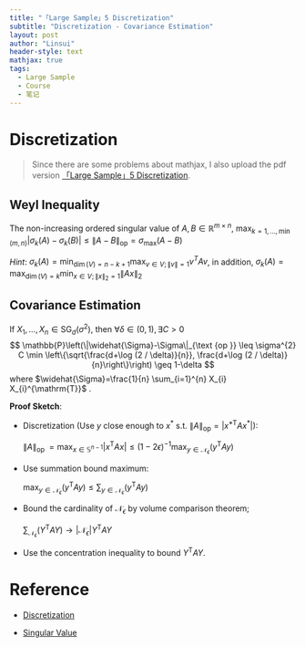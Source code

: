 ```yaml
---
title: "「Large Sample」5 Discretization"
subtitle: "Discretization - Covariance Estimation"
layout: post
author: "Linsui"
header-style: text
mathjax: true
tags:
  - Large Sample
  - Course
  - 笔记
---
```


#  Discretization

> Since there are some problems about mathjax, I also upload the pdf version <a href="https://denglinsui.github.io/reading-note/pdf/LargeSample/05.pdf" target="_blank">「Large Sample」5 Discretization</a>.

## Weyl Inequality

The non-increasing ordered singular value of $A,B\in \mathbb{R}^{m\times n}$, $\max _{k=1, \ldots, \min (m, n)}\left|\sigma_{k}(A)-\sigma_{k}(B)\right| \leq\|A-B\|_{\mathrm{op}}=\sigma_{\max }(A-B)$

*Hint*: $\sigma_{k}(A)=\min_{\dim(V)=n-k+1 }\max_{v\in V;\|v\|=1} v^T Av$, in addition,  $\sigma_{k}(A)=\max _{\dim(V)=k} \min_{x \in V ;\|x\|_{2}=1}\|A x\|_{2}$

## Covariance Estimation

If $X_{1}, \ldots, X_{n}\in \mathrm{SG}_{d}\left(\sigma^{2}\right)$, then $\forall\delta \in(0,1),\exists C>0$
$$
\mathbb{P}\left(\|\widehat{\Sigma}-\Sigma\|_{\text {op }} \leq \sigma^{2} C \min \left\{\sqrt{\frac{d+\log (2 / \delta)}{n}}, \frac{d+\log (2 / \delta)}{n}\right\}\right) \geq 1-\delta
$$
where $\widehat{\Sigma}=\frac{1}{n} \sum_{i=1}^{n} X_{i} X_{i}^{\mathrm{T}}$ .

**Proof Sketch**: 

- Discretization (Use $y$ close enough to $x^*$ s.t. $\|A\|_{\mathrm{op}}=\left|x^{*\mathrm{T}} A x^*\right|)$:  

  $\|A\|_{\text {op }}=\max _{x \in \mathbb{S}^{n-1}}\left|x^{\mathrm{T}} A x\right| \leq(1-2 \epsilon)^{-1} \max _{y \in \mathcal{N}_{\epsilon}}\left(y^{\mathrm{T}} A y\right)$

- Use summation bound maximum: 

  $\max _{y \in \mathcal{N}_{\epsilon}}\left(y^{\mathrm{T}} A y\right)\leq \sum _{y \in \mathcal{N}_{\epsilon}}\left(y^{\mathrm{T}} A y\right)$

- Bound the cardinality of $\mathcal{N}_\epsilon$ by volume comparison theorem;

  $\sum_{\mathcal{N}_{\epsilon}}\left(Y^{\mathrm{T}} A Y\right)\rightarrow |\mathcal{N}_{\epsilon}|Y^{\mathrm{T}} A Y$

- Use the concentration inequality to bound $Y^{\mathrm{T}} A Y$.

  



# Reference

- [Discretization](http://shjkx.wang/index.php/%E7%BB%9F%E8%AE%A1%E5%A4%A7%E6%A0%B7%E6%9C%AC%E7%90%86%E8%AE%BA_%E4%B8%80%E6%AD%A5%E7%A6%BB%E6%95%A3%E5%8C%96%E6%96%B9%E6%B3%95)

- [Singular Value](https://en.wikipedia.org/wiki/Singular_value#:~:text=The%20singular%20values%20are%20no)

  



